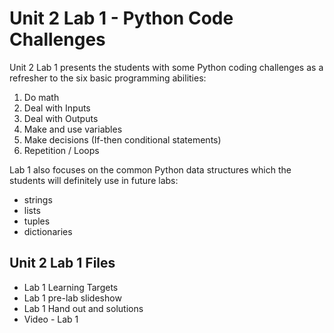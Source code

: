 # Unit 2 Lab 1 - Python Code Challenges

Unit 2 Lab 1 presents the students with some Python coding challenges as a refresher to the 
six basic programming abilities:

1. Do math
2. Deal with Inputs
3. Deal with Outputs
4. Make and use variables
5. Make decisions (If-then conditional statements)
6. Repetition / Loops

Lab 1 also focuses on the common Python data structures which the students will definitely use in future labs:

* strings
* lists
* tuples
* dictionaries

## Unit 2 Lab 1 Files

* Lab 1 Learning Targets
* Lab 1 pre-lab slideshow
* Lab 1 Hand out and solutions
* Video - Lab 1
